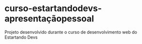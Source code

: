 # curso-estartandodevs-apresentaçãopessoal
Projeto desenvolvido durante o curso de desenvolvimento web do Estartando Devs
